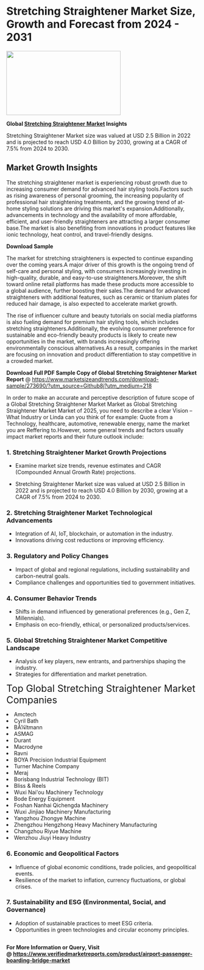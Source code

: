 <H1>Stretching Straightener Market Size, Growth and Forecast from 2024 - 2031</H1><img class="aligncenter size-medium wp-image-584254" src="https://thirdeyenews.in/wp-content/uploads/2024/09/Global-Market-Research-300x168.jpeg" alt="" width="300" height="168" /><p><strong>Global&nbsp;<a href="https://www.marketsizeandtrends.com/download-sample/273690/?utm_source=Github8j?utm_medium=218">Stretching Straightener Market</a> Insights</strong></p><p>Stretching Straightener Market size was valued at USD 2.5 Billion in 2022 and is projected to reach USD 4.0 Billion by 2030, growing at a CAGR of 7.5% from 2024 to 2030.</p><p><h2>Market Growth Insights</h2> <p>The stretching straightener market is experiencing robust growth due to increasing consumer demand for advanced hair styling tools.Factors such as rising awareness of personal grooming, the increasing popularity of professional hair straightening treatments, and the growing trend of at-home styling solutions are driving this market's expansion.Additionally, advancements in technology and the availability of more affordable, efficient, and user-friendly straighteners are attracting a larger consumer base.The market is also benefiting from innovations in product features like ionic technology, heat control, and travel-friendly designs.</p> <p><strong>Download Sample</strong></p> <p>The market for stretching straighteners is expected to continue expanding over the coming years.A major driver of this growth is the ongoing trend of self-care and personal styling, with consumers increasingly investing in high-quality, durable, and easy-to-use straighteners.Moreover, the shift toward online retail platforms has made these products more accessible to a global audience, further boosting their sales.The demand for advanced straighteners with additional features, such as ceramic or titanium plates for reduced hair damage, is also expected to accelerate market growth.</p> <p>The rise of influencer culture and beauty tutorials on social media platforms is also fueling demand for premium hair styling tools, which includes stretching straighteners.Additionally, the evolving consumer preference for sustainable and eco-friendly beauty products is likely to create new opportunities in the market, with brands increasingly offering environmentally conscious alternatives.As a result, companies in the market are focusing on innovation and product differentiation to stay competitive in a crowded market.</p> <p><span class=""><strong>Download Full PDF Sample Copy of Global Stretching Straightener Market Report</strong> @ <a href="https://www.marketsizeandtrends.com/download-sample/273690/?utm_source=Github8j?utm_medium=218" target="_blank">https://www.marketsizeandtrends.com/download-sample/273690/?utm_source=Github8j?utm_medium=218</a></span></p><p>In order to make an accurate and perceptive description of future scope of a Global&nbsp;Stretching Straightener Market Market as Global&nbsp;Stretching Straightener Market Market of 2025, you need to describe a clear Vision &ndash; What Industry or Linda can you think of for example: Quote from a Technology, healthcare, automotive, renewable energy, name the market you are Reffering to.However, some general trends and factors usually impact market reports and their future outlook include:</p><h3>1.&nbsp;<strong>Stretching Straightener Market Growth Projections</strong></h3><ul><li>Examine market size trends, revenue estimates and CAGR (Compounded Annual Growth Rate) projections.</li><li><p>Stretching Straightener Market size was valued at USD 2.5 Billion in 2022 and is projected to reach USD 4.0 Billion by 2030, growing at a CAGR of 7.5% from 2024 to 2030.</p></li></ul><h3>2.&nbsp;<strong>Stretching Straightener Market Technological Advancements</strong></h3><ul><li>Integration of AI, IoT, blockchain, or automation in the industry.</li><li>Innovations driving cost reductions or improving efficiency.</li></ul><h3>3.&nbsp;<strong>Regulatory and Policy Changes</strong></h3><ul><li>Impact of global and regional regulations, including sustainability and carbon-neutral goals.</li><li>Compliance challenges and opportunities tied to government initiatives.</li></ul><h3>4.&nbsp;<strong>Consumer Behavior Trends</strong></h3><ul><li>Shifts in demand influenced by generational preferences (e.g., Gen Z, Millennials).</li><li>Emphasis on eco-friendly, ethical, or personalized products/services.</li></ul><h3>5.&nbsp;<strong>Global Stretching Straightener Market Competitive Landscape</strong></h3><ul><li>Analysis of key players, new entrants, and partnerships shaping the industry.</li><li>Strategies for differentiation and market penetration.</li></ul><p data-pm-slice="1 1 []"><span style="color: inherit; font-family: inherit; font-size: 25px;">Top Global Stretching Straightener Market Companies</span></p><div class="" data-test-id=""><p><li>Amctech</li><li> Cyril Bath</li><li> BÃ¼ltmann</li><li> ASMAG</li><li> Durant</li><li> Macrodyne</li><li> Ravni</li><li> BOYA Precision Industrial Equipment</li><li> Turner Machine Company</li><li> Meraj</li><li> Borisbang Industrial Technology (BIT)</li><li> Bliss & Reels</li><li> Wuxi Nai'ou Machinery Technology</li><li> Bode Energy Equipment</li><li> Foshan Nanhai Qichengda Machinery</li><li> Wuxi Jinjiao Machinery Manufacturing</li><li> Yangzhou Zhongye Machine</li><li> Zhengzhou Hengzhong Heavy Machinery Manufacturing</li><li> Changzhou Riyue Machine</li><li> Wenzhou Jiuyi Heavy Industry</li></p></div><h3>6.&nbsp;<strong>Economic and Geopolitical Factors</strong></h3><ul><li>Influence of global economic conditions, trade policies, and geopolitical events.</li><li>Resilience of the market to inflation, currency fluctuations, or global crises.</li></ul><h3>7.&nbsp;<strong>Sustainability and ESG (Environmental, Social, and Governance)</strong></h3><ul><li>Adoption of sustainable practices to meet ESG criteria.</li><li>Opportunities in green technologies and circular economy principles.</li></ul><h2><strong style="font-size: 14px;">For More Information or Query, Visit @&nbsp;</strong><a style="background-color: #ffffff; font-size: 14px;" href="https://www.marketsizeandtrends.com/report/stretching-straightener-market/" target="_blank">https://www.verifiedmarketreports.com/product/airport-passenger-boarding-bridge-market</a></h2>